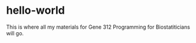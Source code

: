 # hello-world
This is where all my materials for Gene 312 Programming for Biostatiticians will go. 
